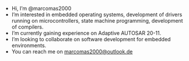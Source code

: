 - Hi, I’m @marcomas2000
- I’m interested in embedded operating systems, development of drivers running on microcontrollers, state machine programming, development of compilers. 
- I’m currently gaining experience on Adaptive AUTOSAR 20-11. 
- I’m looking to collaborate on software development for embedded environments.
- You can reach me on marcomas2000@outlook.de

<!---
marcomas2000/marcomas2000 is a ✨ special ✨ repository because its `README.md` (this file) appears on your GitHub profile.
You can click the Preview link to take a look at your changes.
--->
